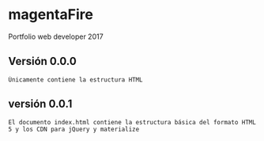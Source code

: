 # magentaFire
Portfolio web developer 2017

## Versión 0.0.0
```
Únicamente contiene la estructura HTML
```

## versión 0.0.1
```
El documento index.html contiene la estructura básica del formato HTML 5 y los CDN para jQuery y materialize
```
